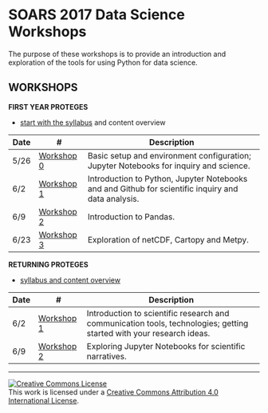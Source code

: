 # SOARS 2017 Data Science Workshops

The purpose of these workshops is to provide an introduction and exploration of the tools for using Python for data science.

## WORKSHOPS

**FIRST YEAR PROTEGES**

* [start with the syllabus](./A) and content overview 

| Date | # | Description |
|------|---|-------------|
| 5/26 | [Workshop 0](./A/ws0) | Basic setup and environment configuration; Jupyter Notebooks for inquiry and science. |
| 6/2  | [Workshop 1](./A/ws1) | Introduction to Python, Jupyter Notebooks and and Github for scientific inquiry and data analysis. |
| 6/9  | [Workshop 2](./A/ws2) | Introduction to Pandas. |
| 6/23 | [Workshop 3](./A/ws3) | Exploration of netCDF, Cartopy and Metpy. |


**RETURNING PROTEGES**

* [syllabus and content overview](./B) 

| Date | # | Description |
|------|---|-------------|
| 6/2  | [Workshop 1](./B/ws1) | Introduction to scientific research and communication tools, technologies; getting started with your research ideas.  |
| 6/9  | [Workshop 2](./B/ws2) | Exploring Jupyter Notebooks for scientific narratives. |

<!--
 6/16 | [Workshop 3]() | - |
-->

---
<a rel="license" href="http://creativecommons.org/licenses/by/4.0/"><img alt="Creative Commons License" style="border-width:0" src="https://i.creativecommons.org/l/by/4.0/88x31.png" /></a><br />This work is licensed under a <a rel="license" href="http://creativecommons.org/licenses/by/4.0/">Creative Commons Attribution 4.0 International License</a>.